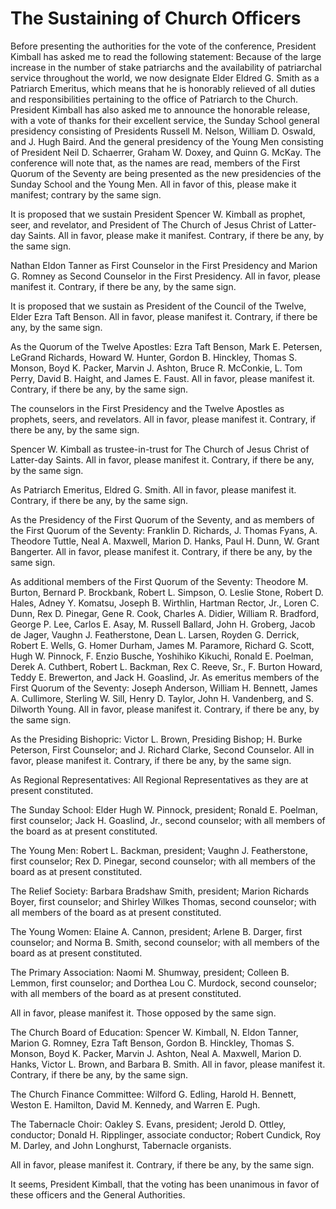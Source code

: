 # The Sustaining of Church Officers

Before presenting the authorities for the vote of the conference, President
Kimball has asked me to read the following statement: Because of the large
increase in the number of stake patriarchs and the availability of patriarchal
service throughout the world, we now designate Elder Eldred G. Smith as a
Patriarch Emeritus, which means that he is honorably relieved of all duties
and responsibilities pertaining to the office of Patriarch to the Church.
President Kimball has also asked me to announce the honorable release, with a
vote of thanks for their excellent service, the Sunday School general
presidency consisting of Presidents Russell M. Nelson, William D. Oswald, and
J. Hugh Baird. And the general presidency of the Young Men consisting of
President Neil D. Schaerrer, Graham W. Doxey, and Quinn G. McKay. The
conference will note that, as the names are read, members of the First Quorum
of the Seventy are being presented as the new presidencies of the Sunday
School and the Young Men. All in favor of this, please make it manifest;
contrary by the same sign.

It is proposed that we sustain President Spencer W. Kimball as prophet, seer,
and revelator, and President of The Church of Jesus Christ of Latter-day
Saints. All in favor, please make it manifest. Contrary, if there be any, by
the same sign.

Nathan Eldon Tanner as First Counselor in the First Presidency and Marion G.
Romney as Second Counselor in the First Presidency. All in favor, please
manifest it. Contrary, if there be any, by the same sign.

It is proposed that we sustain as President of the Council of the Twelve,
Elder Ezra Taft Benson. All in favor, please manifest it. Contrary, if there
be any, by the same sign.

As the Quorum of the Twelve Apostles: Ezra Taft Benson, Mark E. Petersen,
LeGrand Richards, Howard W. Hunter, Gordon B. Hinckley, Thomas S. Monson, Boyd
K. Packer, Marvin J. Ashton, Bruce R. McConkie, L. Tom Perry, David B. Haight,
and James E. Faust. All in favor, please manifest it. Contrary, if there be
any, by the same sign.

The counselors in the First Presidency and the Twelve Apostles as prophets,
seers, and revelators. All in favor, please manifest it. Contrary, if there be
any, by the same sign.

Spencer W. Kimball as trustee-in-trust for The Church of Jesus Christ of
Latter-day Saints. All in favor, please manifest it. Contrary, if there be
any, by the same sign.

As Patriarch Emeritus, Eldred G. Smith. All in favor, please manifest it.
Contrary, if there be any, by the same sign.

As the Presidency of the First Quorum of the Seventy, and as members of the
First Quorum of the Seventy: Franklin D. Richards, J. Thomas Fyans, A.
Theodore Tuttle, Neal A. Maxwell, Marion D. Hanks, Paul H. Dunn, W. Grant
Bangerter. All in favor, please manifest it. Contrary, if there be any, by the
same sign.

As additional members of the First Quorum of the Seventy: Theodore M. Burton,
Bernard P. Brockbank, Robert L. Simpson, O. Leslie Stone, Robert D. Hales,
Adney Y. Komatsu, Joseph B. Wirthlin, Hartman Rector, Jr., Loren C. Dunn, Rex
D. Pinegar, Gene R. Cook, Charles A. Didier, William R. Bradford, George P.
Lee, Carlos E. Asay, M. Russell Ballard, John H. Groberg, Jacob de Jager,
Vaughn J. Featherstone, Dean L. Larsen, Royden G. Derrick, Robert E. Wells, G.
Homer Durham, James M. Paramore, Richard G. Scott, Hugh W. Pinnock, F. Enzio
Busche, Yoshihiko Kikuchi, Ronald E. Poelman, Derek A. Cuthbert, Robert L.
Backman, Rex C. Reeve, Sr., F. Burton Howard, Teddy E. Brewerton, and Jack H.
Goaslind, Jr. As emeritus members of the First Quorum of the Seventy: Joseph
Anderson, William H. Bennett, James A. Cullimore, Sterling W. Sill, Henry D.
Taylor, John H. Vandenberg, and S. Dilworth Young. All in favor, please
manifest it. Contrary, if there be any, by the same sign.

As the Presiding Bishopric: Victor L. Brown, Presiding Bishop; H. Burke
Peterson, First Counselor; and J. Richard Clarke, Second Counselor. All in
favor, please manifest it. Contrary, if there be any, by the same sign.

As Regional Representatives: All Regional Representatives as they are at
present constituted.

The Sunday School: Elder Hugh W. Pinnock, president; Ronald E. Poelman, first
counselor; Jack H. Goaslind, Jr., second counselor; with all members of the
board as at present constituted.

The Young Men: Robert L. Backman, president; Vaughn J. Featherstone, first
counselor; Rex D. Pinegar, second counselor; with all members of the board as
at present constituted.

The Relief Society: Barbara Bradshaw Smith, president; Marion Richards Boyer,
first counselor; and Shirley Wilkes Thomas, second counselor; with all members
of the board as at present constituted.

The Young Women: Elaine A. Cannon, president; Arlene B. Darger, first
counselor; and Norma B. Smith, second counselor; with all members of the board
as at present constituted.

The Primary Association: Naomi M. Shumway, president; Colleen B. Lemmon, first
counselor; and Dorthea Lou C. Murdock, second counselor; with all members of
the board as at present constituted.

All in favor, please manifest it. Those opposed by the same sign.

The Church Board of Education: Spencer W. Kimball, N. Eldon Tanner, Marion G.
Romney, Ezra Taft Benson, Gordon B. Hinckley, Thomas S. Monson, Boyd K.
Packer, Marvin J. Ashton, Neal A. Maxwell, Marion D. Hanks, Victor L. Brown,
and Barbara B. Smith. All in favor, please manifest it. Contrary, if there be
any, by the same sign.

The Church Finance Committee: Wilford G. Edling, Harold H. Bennett, Weston E.
Hamilton, David M. Kennedy, and Warren E. Pugh.

The Tabernacle Choir: Oakley S. Evans, president; Jerold D. Ottley, conductor;
Donald H. Ripplinger, associate conductor; Robert Cundick, Roy M. Darley, and
John Longhurst, Tabernacle organists.

All in favor, please manifest it. Contrary, if there be any, by the same sign.

It seems, President Kimball, that the voting has been unanimous in favor of
these officers and the General Authorities.

